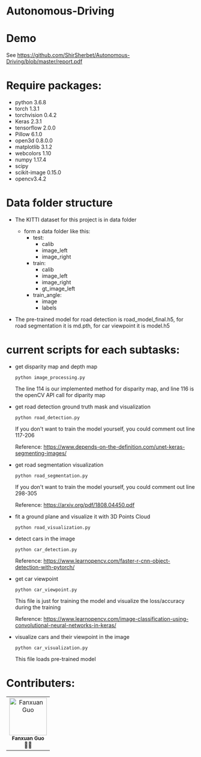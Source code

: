 # Autonomous-Driving

Demo 
===========
See https://github.com/ShirSherbet/Autonomous-Driving/blob/master/report.pdf

Require packages:
===========
- python 3.6.8
- torch 1.3.1
- torchvision 0.4.2
- Keras 2.3.1
- tensorflow 2.0.0
- Pillow 6.1.0
- open3d 0.8.0.0
- matplotlib 3.1.2
- webcolors 1.10
- numpy 1.17.4
- scipy
- scikit-image 0.15.0
- opencv3.4.2

Data folder structure
========
- The KITTI dataset for this project is in data folder
    - form a data folder like this:
       - test:
            - calib
            - image_left
            - image_right
       - train:
            - calib
            - image_left
            - image_right
            - gt_image_left
       - train_angle:
            - image
            - labels

- The pre-trained model for road detection is road_model_final.h5, for road segmentation it is md.pth, for car viewpoint it is model.h5

current scripts for each subtasks:
==========
- get disparity map and depth map

    ```
    python image_processing.py
    ```

    The line 114 is our implemented method for disparity map, and line 116 is the openCV API call for diparity map

- get road detection ground truth mask and visualization

    ```
    python road_detection.py
    ```
    If you don't want to train the model yourself, you could comment out line 117-206
    
    Reference: https://www.depends-on-the-definition.com/unet-keras-segmenting-images/
    
- get road segmentation visualization

    ```
    python road_segmentation.py
    ```
    If you don't want to train the model yourself, you could comment out line 298-305
    
    Reference: https://arxiv.org/pdf/1808.04450.pdf

- fit a ground plane and visualize it with 3D Points Cloud

    ```
    python road_visualization.py
    ```

- detect cars in the image

    ```
    python car_detection.py
    ```
    Reference: https://www.learnopencv.com/faster-r-cnn-object-detection-with-pytorch/
    
- get car viewpoint

    ```
    python car_viewpoint.py
    ```
    This file is just for training the model and visualize the loss/accuracy during the training
    
    Reference: https://www.learnopencv.com/image-classification-using-convolutional-neural-networks-in-keras/ 

- visualize cars and their viewpoint in the image

    ```
    python car_visualization.py
    ```
    This file loads pre-trained model

Contributers:
==========
<table>
  <tr>
    <td align="center"><img src="https://avatars.githubusercontent.com/u/1500684?v=3" width="100px;" alt="Fanxuan Guo"/><br /><sub><b>Fanxuan Guo</b></sub></a><br />👀📖</td>
   </tr>
</table>
